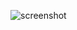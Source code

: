 ![screenshot](https://user-images.githubusercontent.com/14183614/76670720-63125d80-6592-11ea-963e-c9ecfbc96af8.jpg)
